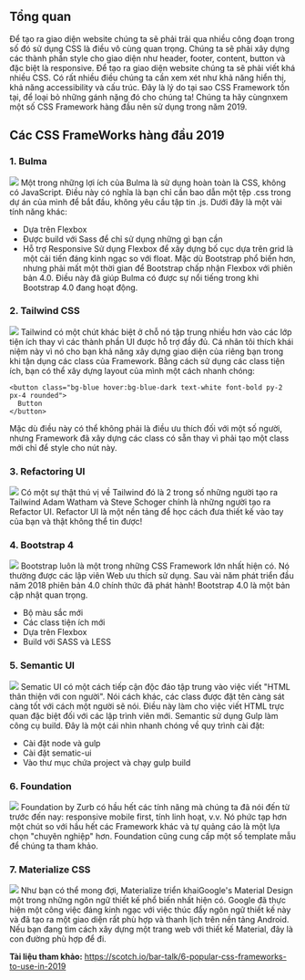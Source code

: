 ## Tổng quan
Để tạo ra giao diện website chúng ta sẽ phải trải qua nhiều công đoạn trong số đó sử dụng CSS là điều vô cùng quan trọng. Chúng ta sẽ phải xây dựng các thành phần style cho giao diện như header, footer, content, button và đặc biệt là responsive. Để tạo ra giao diện website chúng ta sẽ phải viết  khá nhiều CSS. Có rất nhiều điều chúng ta cần xem xét như khả năng hiển thị, khả năng accessibility và cấu trúc. Đây là lý do tại sao CSS Framework tồn tại, để loại bỏ những gánh nặng đó cho chúng ta! Chúng ta hãy cùngnxem một số CSS Framework hàng đầu nên sử dụng trong năm 2019.

## Các CSS FrameWorks hàng đầu 2019
### 1. Bulma
![](https://images.viblo.asia/a499e3a4-52f9-4821-90a7-e79d39d68ecf.png)
Một trong những lợi ích của Bulma là sử dụng hoàn toàn là CSS, không có JavaScript. Điều này có nghĩa là bạn chỉ cần bao dẫn một tệp .css trong dự án của mình để bắt đầu, không yêu cầu tập tin .js.
Dưới đây là một vài tính năng khác:
- Dựa trên Flexbox
- Được build với Sass để chỉ sử dụng những gì bạn cần
- Hỗ trợ Responsive 
Sử dụng Flexbox để xây dựng bố cục dựa trên grid là một cải tiến đáng kinh ngạc so với float. Mặc dù Bootstrap phổ biến hơn, nhưng phải mất một thời gian để Bootstrap chấp nhận Flexbox với phiên bản 4.0. Điều này đã giúp Bulma có được sự nổi tiếng trong khi Bootstrap 4.0 đang hoạt động.
### 2. Tailwind CSS
![](https://images.viblo.asia/0f6808ba-c839-437f-8e6a-404c6bbc6b81.png)
Tailwind có một chút khác biệt ở chỗ nó tập trung nhiều hơn vào các lớp tiện ích thay vì các thành phần UI được hỗ trợ đầy đủ. Cá nhân tôi thích khái niệm này vì nó cho bạn khả năng xây dựng giao diện của riêng bạn trong khi tận dụng các class của Framework. 
Bằng cách sử dụng các class tiện ích, bạn có thể xây dựng layout của mình một cách nhanh chóng:
```
<button class="bg-blue hover:bg-blue-dark text-white font-bold py-2 px-4 rounded">
  Button
</button>
```
Mặc dù điều này có thể không phải là điều ưu thích đối với một số người, nhưng Framework đã xây dựng các class có sẵn thay vì phải tạo một class mới chỉ để style cho nút này.
### 3. Refactoring UI
![](https://images.viblo.asia/7e76ffda-cc34-40b7-aa84-bc9675543423.png)
Có một sự thật thú vị về Tailwind đó là 2 trong số những người tạo ra Tailwind Adam Watham và Steve Schoger chính là những người tạo ra Refactor UI. Refactor UI là một nền tảng để học cách đưa thiết kế vào tay của bạn và thật không thể tin được!
### 4. Bootstrap 4
![](https://images.viblo.asia/ddfb2d11-27c5-44b1-a1a8-821affd6e78b.png)
Bootstrap luôn là một trong những CSS Framework lớn nhất hiện có. Nó thường được các lập viên Web ưu thích sử dụng. Sau vài năm phát triển đầu năm 2018 phiên bản 4.0 chính thức đã phát hành! Bootstrap 4.0 là một bản cập nhật quan trọng.
- Bộ màu sắc mới
- Các class tiện ích mới
- Dựa trên Flexbox
- Build với SASS và LESS
### 5. Semantic UI
![](https://images.viblo.asia/2bebe962-ff1d-434d-8d96-e6a9c0eaaae7.png)
Sematic UI có một cách tiếp cận độc đáo tập trung vào việc viết "HTML thân thiện với con người". Nói cách khác, các class được đặt tên càng sát càng tốt với cách một người sẽ nói. Điều này làm cho việc viết HTML trực quan đặc biệt đối với các lập trình viên mới. 
Semantic sử dụng Gulp làm công cụ build. Đây là một cái nhìn nhanh chóng về quy trình cài đặt:
- Cài đặt node và gulp
- Cài đặt sematic-ui
- Vào thư mục chứa project và chạy gulp build
### 6. Foundation
![](https://images.viblo.asia/ddd06f8a-e1ff-487c-b00c-206d36142f4c.jpg)
Foundation by Zurb có hầu hết các tính năng mà chúng ta đã nói đến từ trước đến nay: responsive mobile first, tính linh hoạt, v.v. Nó phức tạp hơn một chút so với hầu hết các Framework khác và tự quảng cáo là một lựa chọn "chuyên nghiệp" hơn. Foundation cũng cung cấp một số template mẫu để chúng ta tham khảo.
### 7. Materialize CSS
![](https://images.viblo.asia/648a73cb-c126-4326-a0ad-c0fb70f16788.png)
Như bạn có thể mong đợi, Materialize triển khaiGoogle's Material Design một trong những ngôn ngữ thiết kế phổ biến nhất hiện có. Google đã thực hiện một công việc đáng kinh ngạc với việc thúc đẩy ngôn ngữ thiết kế này và đã tạo ra một giao diện rất phù hợp và thanh lịch trên nền tảng Android. Nếu bạn đang tìm cách xây dựng một trang web với thiết kế Material, đây là con đường phù hợp để đi.

**Tài liệu tham khảo:** https://scotch.io/bar-talk/6-popular-css-frameworks-to-use-in-2019